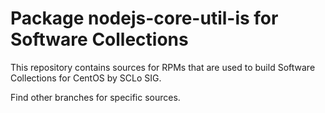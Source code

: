 # Package nodejs-core-util-is for Software Collections

This repository contains sources for RPMs that are used
to build Software Collections for CentOS by SCLo SIG.

Find other branches for specific sources.
